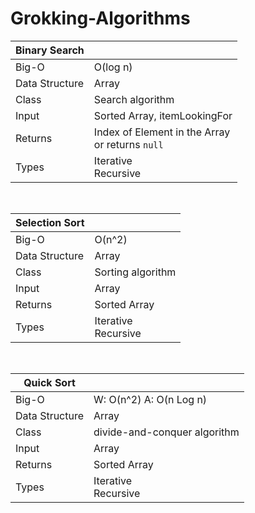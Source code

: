 # Grokking-Algorithms

| Binary Search  |                                                    |
| -------------- | -------------------------------------------------- |
| Big-O          | O(log n)                                           |
| Data Structure | Array                                              |
| Class          | Search algorithm                                   |
| Input          | Sorted Array, itemLookingFor                       |
| Returns        | Index of Element in the Array<br>or returns `null` |
| Types          | Iterative<br>Recursive                             |

<br>

| Selection Sort |                        |
| -------------- | ---------------------- |
| Big-O          | O(n^2)                 |
| Data Structure | Array                  |
| Class          | Sorting algorithm      |
| Input          | Array                  |
| Returns        | Sorted Array           |
| Types          | Iterative<br>Recursive |

<br>

| Quick Sort     |                              |
| -------------- | ---------------------------- |
| Big-O          | W: O(n^2) A: O(n Log n)      |
| Data Structure | Array                        |
| Class          | divide-and-conquer algorithm |
| Input          | Array                        |
| Returns        | Sorted Array                 |
| Types          | Iterative<br>Recursive       |
